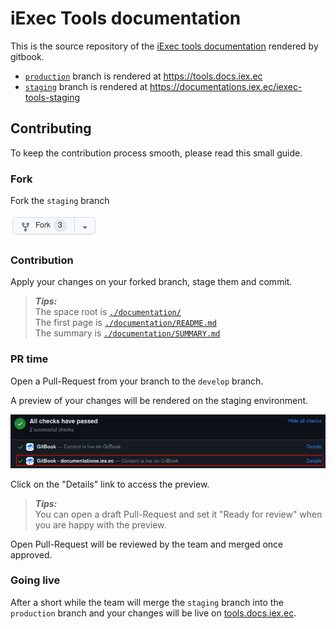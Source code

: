 # iExec Tools documentation

This is the source repository of the [iExec tools documentation](https://tools.docs.iex.ec) rendered by gitbook.

- [`production`](https://github.com/iExecBlockchainComputing/documentation-tools/tree/production) branch is rendered at <https://tools.docs.iex.ec>
- [`staging`](https://github.com/iExecBlockchainComputing/documentation-tools/tree/staging) branch is rendered at <https://documentations.iex.ec/iexec-tools-staging>

## Contributing

To keep the contribution process smooth, please read this small guide.

### Fork

Fork the `staging` branch

[![fork-button](./hidden-assets/fork-button.png)](https://github.com/iExecBlockchainComputing/documentation-tools/fork)

### Contribution

Apply your changes on your forked branch, stage them and commit.

> _**Tips:**_  
> The space root is [`./documentation/`](./documentation/)  
> The first page is [`./documentation/README.md`](./documentation/README.md)  
> The summary is [`./documentation/SUMMARY.md`](./documentation/SUMMARY.md)

### PR time

Open a Pull-Request from your branch to the `develop` branch.

A preview of your changes will be rendered on the staging environment.

![PR-preview](./hidden-assets/PR-preview.png)

Click on the "Details" link to access the preview.

> _**Tips:**_  
> You can open a draft Pull-Request and set it "Ready for review" when you are happy with the preview.

Open Pull-Request will be reviewed by the team and merged once approved.

### Going live

After a short while the team will merge the `staging` branch into the `production` branch and your changes will be live on [tools.docs.iex.ec](https://tools.docs.iex.ec).
